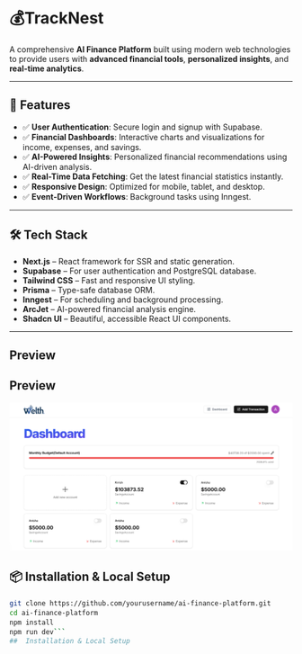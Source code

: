 # 💰TrackNest

A comprehensive **AI Finance Platform** built using modern web technologies to provide users with **advanced financial tools**, **personalized insights**, and **real-time analytics**.

---

## 🚀 Features

- ✅ **User Authentication**: Secure login and signup with Supabase.
- ✅ **Financial Dashboards**: Interactive charts and visualizations for income, expenses, and savings.
- ✅ **AI-Powered Insights**: Personalized financial recommendations using AI-driven analysis.
- ✅ **Real-Time Data Fetching**: Get the latest financial statistics instantly.
- ✅ **Responsive Design**: Optimized for mobile, tablet, and desktop.
- ✅ **Event-Driven Workflows**: Background tasks using Inngest.

---

## 🛠️ Tech Stack

- **Next.js** – React framework for SSR and static generation.
- **Supabase** – For user authentication and PostgreSQL database.
- **Tailwind CSS** – Fast and responsive UI styling.
- **Prisma** – Type-safe database ORM.
- **Inngest** – For scheduling and background processing.
- **ArcJet** – AI-powered financial analysis engine.
- **Shadcn UI** – Beautiful, accessible React UI components.

---
## Preview

## Preview

![TrackNest Dashboard](./preview2.png)


## 📦 Installation & Local Setup

```bash
git clone https://github.com/yourusername/ai-finance-platform.git
cd ai-finance-platform
npm install
npm run dev```
##  Installation & Local Setup
